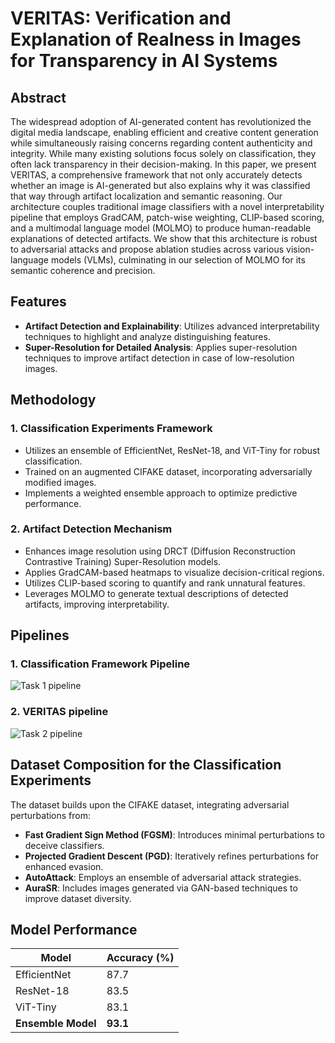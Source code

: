 # VERITAS: Verification and Explanation of Realness in Images for Transparency in AI Systems

## Abstract
The widespread adoption of AI-generated content has revolutionized the digital media landscape, enabling efficient and creative content generation while simultaneously raising concerns regarding content authenticity and integrity. While many existing solutions focus solely on classification, they often lack transparency in their decision-making. In this paper, we present VERITAS, a comprehensive framework that not only accurately detects whether an image is AI-generated but also explains why it was classified that way through artifact localization and semantic reasoning. Our architecture couples traditional image classifiers with a novel interpretability pipeline that employs GradCAM, patch-wise weighting, CLIP-based scoring, and a multimodal language model (MOLMO) to produce human-readable explanations of detected artifacts. We show that this architecture is robust to adversarial attacks and propose ablation studies across various vision-language models (VLMs), culminating in our selection of MOLMO for its semantic coherence and precision.

## Features
- **Artifact Detection and Explainability**: Utilizes advanced interpretability techniques to highlight and analyze distinguishing features.
- **Super-Resolution for Detailed Analysis**: Applies super-resolution techniques to improve artifact detection in case of low-resolution images.

## Methodology
### 1. Classification Experiments Framework
- Utilizes an ensemble of EfficientNet, ResNet-18, and ViT-Tiny for robust classification.
- Trained on an augmented CIFAKE dataset, incorporating adversarially modified images.
- Implements a weighted ensemble approach to optimize predictive performance.

### 2. Artifact Detection Mechanism
- Enhances image resolution using DRCT (Diffusion Reconstruction Contrastive Training) Super-Resolution models.
- Applies GradCAM-based heatmaps to visualize decision-critical regions.
- Utilizes CLIP-based scoring to quantify and rank unnatural features.
- Leverages MOLMO to generate textual descriptions of detected artifacts, improving interpretability.

## Pipelines
### 1. Classification Framework Pipeline
![Task 1 pipeline](pipeline_structures/Task_1_pipeline_structure.png?raw=true "Task 1 Pipeline")
### 2. VERITAS pipeline
![Task 2 pipeline](pipeline_structures/Task_2_pipeline_structure.png?raw=true "Task 2 Pipeline")

## Dataset Composition for the Classification Experiments
The dataset builds upon the CIFAKE dataset, integrating adversarial perturbations from:
- **Fast Gradient Sign Method (FGSM)**: Introduces minimal perturbations to deceive classifiers.
- **Projected Gradient Descent (PGD)**: Iteratively refines perturbations for enhanced evasion.
- **AutoAttack**: Employs an ensemble of adversarial attack strategies.
- **AuraSR**: Includes images generated via GAN-based techniques to improve dataset diversity.

## Model Performance
| Model               | Accuracy (%) |
|---------------------|-------------|
| EfficientNet        | 87.7        |
| ResNet-18          | 83.5        |
| ViT-Tiny           | 83.1        |
| **Ensemble Model** | **93.1**    |


